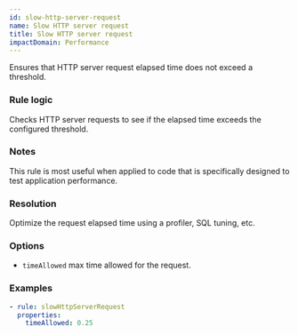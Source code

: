 ```yaml
---
id: slow-http-server-request
name: Slow HTTP server request
title: Slow HTTP server request
impactDomain: Performance
---
```


Ensures that HTTP server request elapsed time does not exceed a threshold.

### Rule logic

Checks HTTP server requests to see if the elapsed time exceeds the configured threshold.

### Notes

This rule is most useful when applied to code that is specifically designed to test application
performance.

### Resolution

Optimize the request elapsed time using a profiler, SQL tuning, etc.

### Options

- `timeAllowed` max time allowed for the request.

### Examples

```yaml
- rule: slowHttpServerRequest
  properties:
    timeAllowed: 0.25
```
